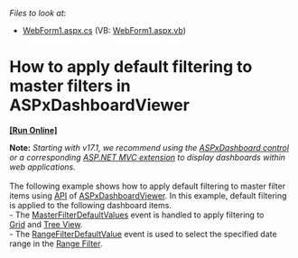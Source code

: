 <!-- default file list -->
*Files to look at*:

* [WebForm1.aspx.cs](./CS/Dashboard_MFDefaultValues/WebForm1.aspx.cs) (VB: [WebForm1.aspx.vb](./VB/Dashboard_MFDefaultValues/WebForm1.aspx.vb))
<!-- default file list end -->
# How to apply default filtering to master filters in ASPxDashboardViewer
<!-- run online -->
**[[Run Online]](https://codecentral.devexpress.com/t329519)**
<!-- run online end -->


<strong>Note:</strong> <em>Starting with v17.1, we recommend using the <a href="https://documentation.devexpress.com/Dashboard/CustomDocument16976.aspx">ASPxDashboard control</a> or a corresponding <a href="https://documentation.devexpress.com/Dashboard/CustomDocument16977.aspx">ASP.NET MVC extension</a> to display dashboards within web applications.</em><br><br>The following example shows how to apply default filtering to master filter items using <a href="https://documentation.devexpress.com/#Dashboard/DevExpressDashboardWebASPxDashboardViewerMembersTopicAll">API</a> of <a href="https://documentation.devexpress.com/#Dashboard/clsDevExpressDashboardWebASPxDashboardViewertopic">ASPxDashboardViewer</a>. In this example, default filtering is applied to the following dashboard items.<br>- The <a href="https://documentation.devexpress.com/#Dashboard/DevExpressDashboardWebASPxDashboardViewer_MasterFilterDefaultValuestopic">MasterFilterDefaultValues</a> event is handled to apply filtering to <a href="https://documentation.devexpress.com/#Dashboard/CustomDocument15150">Grid</a> and <a href="https://documentation.devexpress.com/#Dashboard/CustomDocument17659">Tree View</a>.<br>- The <a href="https://documentation.devexpress.com/#Dashboard/DevExpressDashboardWebASPxDashboardViewer_RangeFilterDefaultValuetopic">RangeFilterDefaultValue</a> event is used to select the specified date range in the <a href="https://documentation.devexpress.com/#Dashboard/CustomDocument15265">Range Filter</a>.

<br/>



